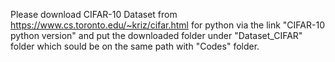 Please download CIFAR-10 Dataset from https://www.cs.toronto.edu/~kriz/cifar.html for python via the link "CIFAR-10 python version" and put the downloaded folder under "Dataset_CIFAR" folder which sould be on the same path with "Codes" folder.
